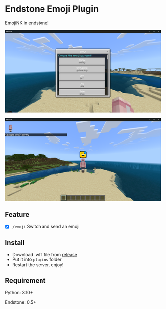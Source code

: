 # Endstone Emoji Plugin

EmojiNK in endstone!

![img.png](img.png)

![img_1.png](img_1.png)

## Feature

- [x] `/emoji` Switch and send an emoji

## Install

- Download .whl file from [release](https://github.com/endstone-essentials/emoji/releases)
- Put it into `plugins` folder
- Restart the server, enjoy!

## Requirement

Python: 3.10+

Endstone: 0.5+